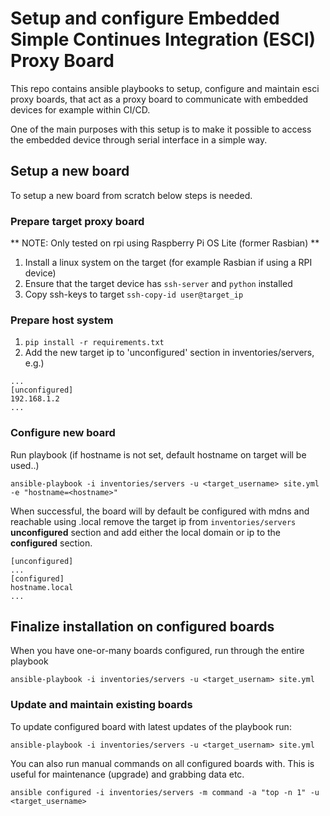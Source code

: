 # Setup and configure Embedded Simple Continues Integration (ESCI) Proxy Board

This repo contains ansible playbooks to setup, configure and maintain esci proxy boards,
that act as a proxy board to communicate with embedded devices for example within CI/CD.

One of the main purposes with this setup is to make it possible to access the embedded device
through serial interface in a simple way.

## Setup a new board

To setup a new board from scratch below steps is needed.

### Prepare target proxy board

** NOTE: Only tested on rpi using Raspberry Pi OS Lite (former Rasbian) **

 1. Install a linux system on the target (for example Rasbian if using a RPI device)
 2. Ensure that the target device has `ssh-server` and `python` installed
 3. Copy ssh-keys to target `ssh-copy-id user@target_ip`

### Prepare host system

 1. `pip install -r requirements.txt`
 2. Add the new target ip to 'unconfigured' section in inventories/servers, e.g.)

```
...
[unconfigured]
192.168.1.2
...
```

### Configure new board

Run playbook (if hostname is not set, default hostname on target will be used..)

```
ansible-playbook -i inventories/servers -u <target_username> site.yml -e "hostname=<hostname>"
```

When successful, the board will by default be configured with mdns and reachable using <hostname>.local
remove the target ip from `inventories/servers` **unconfigured** section and add either the local domain
or ip to the **configured** section.

```
[unconfigured]
...
[configured]
hostname.local
...
```

## Finalize installation on configured boards

When you have one-or-many boards configured, run through the entire playbook

```
ansible-playbook -i inventories/servers -u <target_usernam> site.yml
```

### Update and maintain existing boards

To update configured board with latest updates of the playbook run:

```
ansible-playbook -i inventories/servers -u <target_usernam> site.yml
```

You can also run manual commands on all configured boards with. This is useful for maintenance (upgrade)
and grabbing data etc.

```
ansible configured -i inventories/servers -m command -a "top -n 1" -u <target_username>
```
